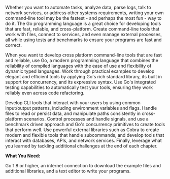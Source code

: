 Whether you want to automate tasks, analyze data, parse logs, talk to network services, or address other systems requirements, writing your own command-line tool may be the fastest - and perhaps the most fun - way to do it. The Go programming language is a great choice for developing tools that are fast, reliable, and cross-platform. Create command-line tools that work with files, connect to services, and even manage external processes, all while using tests and benchmarks to ensure your programs are fast and correct.

When you want to develop cross platform command-line tools that are fast and reliable, use Go, a modern programming language that combines the reliability of compiled languages with the ease of use and flexibility of dynamic typed languages. Work through practical examples to develop elegant and efficient tools by applying Go's rich standard library, its built in support for concurrency, and its expressive syntax. Use Go's integrated testing capabilities to automatically test your tools, ensuring they work reliably even across code refactoring.

Develop CLI tools that interact with your users by using common input/output patterns, including environment variables and flags. Handle files to read or persist data, and manipulate paths consistently in cross-platform scenarios. Control processes and handle signals, and use a benchmark driven approach and Go's concurrency primitives to create tools that perform well. Use powerful external libraries such as Cobra to create modern and flexible tools that handle subcommands, and develop tools that interact with databases, APIs, and network services. Finally, leverage what you learned by tackling additional challenges at the end of each chapter.

**What You Need:**

Go 1.8 or higher, an internet connection to download the example files and additional libraries, and a text editor to write your programs.
